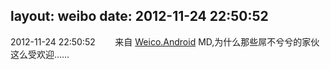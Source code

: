 layout: weibo
date: 2012-11-24 22:50:52
---
2012-11-24 22:50:52  &nbsp;&nbsp;&nbsp;&nbsp;&nbsp;&nbsp; 来自 <a href="http://app.weibo.com/t/feed/l4RWD" rel="nofollow">Weico.Android</a>
MD,为什么那些屌不兮兮的家伙这么受欢迎…… ​​​
